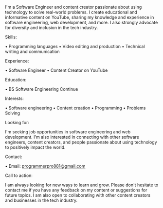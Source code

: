 I'm a Software Engineer and content creator passionate about using technology to solve real-world problems. I create educational and informative content on YouTube, sharing my knowledge and experience in software engineering, web development, and more. I also strongly advocate for diversity and inclusion in the tech industry.

Skills:

• Programming languages
• Video editing and production
• Technical writing and communication

Experience:

• Software Engineer
• Content Creator on YouTube

Education:

• BS Software Engineering Continue

Interests:

• Software engineering
• Content creation
• Programming
• Problems Solving

Looking for:

I'm seeking job opportunities in software engineering and web development. I'm also interested in connecting with other software engineers, content creators, and people passionate about using technology to positively impact the world.

Contact:

• Email: programmerpro881@gmail.com

Call to action:

I am always looking for new ways to learn and grow. Please don't hesitate to contact me if you have any feedback on my content or suggestions for future topics. I am also open to collaborating with other content creators and businesses in the tech industry.
